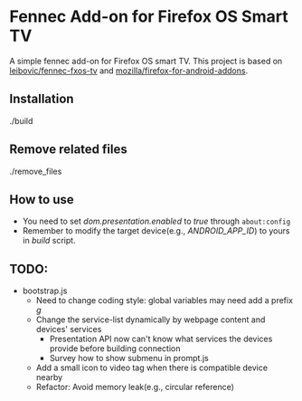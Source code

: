 # Fennec Add-on for Firefox OS Smart TV
A simple fennec add-on for Firefox OS smart TV. This project is based on [leibovic/fennec-fxos-tv](https://github.com/leibovic/fennec-fxos-tv) and [mozilla/firefox-for-android-addons](https://github.com/mozilla/firefox-for-android-addons).

## Installation
./build

## Remove related files
./remove_files

## How to use
- You need to set _dom.presentation.enabled_ to _true_ through ```about:config```
- Remember to modify the target device(e.g., _ANDROID_APP_ID_) to yours in _build_ script.

## TODO:
- bootstrap.js
  - Need to change coding style: global variables may need add a prefix _g_
  - Change the service-list dynamically by webpage content and devices' services
    - Presentation API now can't know what services the devices provide before building connection
    - Survey how to show submenu in prompt.js
  - Add a small icon to video tag when there is compatible device nearby
  - Refactor: Avoid memory leak(e.g., circular reference)
